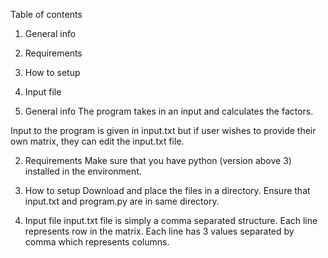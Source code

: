 Table of contents

1. General info
2. Requirements
3. How to setup
4. Input file


1. General info
The program takes in an input and calculates the factors.

Input to the program is given in input.txt but if user wishes to provide their own matrix, they can edit the input.txt file.

2. Requirements
Make sure that you have python (version above 3) installed in the environment.

3. How to setup
Download and place the files in a directory. Ensure that input.txt and program.py are in same directory. 

4. Input file
input.txt file is simply a comma separated structure. 
Each line represents row in the matrix.
Each line has 3 values separated by comma which represents columns.
